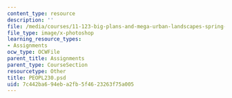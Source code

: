 ```yaml
---
content_type: resource
description: ''
file: /media/courses/11-123-big-plans-and-mega-urban-landscapes-spring-2014/7c442ba694eba2fb5f4623263f75a005_PEOPL230.psd
file_type: image/x-photoshop
learning_resource_types:
- Assignments
ocw_type: OCWFile
parent_title: Assignments
parent_type: CourseSection
resourcetype: Other
title: PEOPL230.psd
uid: 7c442ba6-94eb-a2fb-5f46-23263f75a005
---
```

